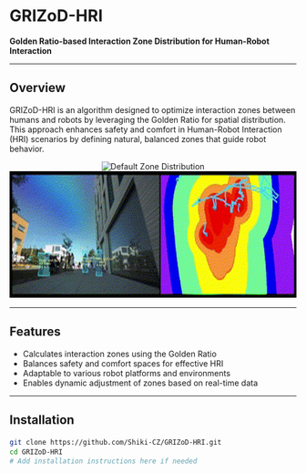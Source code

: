 # GRIZoD-HRI  
**Golden Ratio-based Interaction Zone Distribution for Human-Robot Interaction**

---

## Overview

GRIZoD-HRI is an algorithm designed to optimize interaction zones between humans and robots by leveraging the Golden Ratio for spatial distribution. This approach enhances safety and comfort in Human-Robot Interaction (HRI) scenarios by defining natural, balanced zones that guide robot behavior.
<div align="center">
  <img src="assets/distribution.gif" alt="Default Zone Distribution" />
</div>
<div align="center">
  <img src="assets/demo.gif" alt="GRIZoD-HRI Demo" />
</div>

---

## Features

- Calculates interaction zones using the Golden Ratio  
- Balances safety and comfort spaces for effective HRI  
- Adaptable to various robot platforms and environments  
- Enables dynamic adjustment of zones based on real-time data  

---

## Installation

```bash
git clone https://github.com/Shiki-CZ/GRIZoD-HRI.git
cd GRIZoD-HRI
# Add installation instructions here if needed
